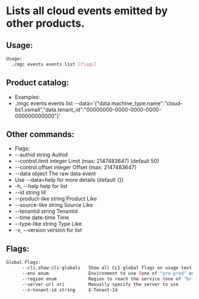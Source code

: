 # Lists all cloud events emitted by other products.

## Usage:
```bash
Usage:
  ./mgc events events list [flags]
```

## Product catalog:
- Examples:
- ./mgc events events list --data='{"data.machine_type.name":"cloud-bs1.xsmall","data.tenant_id":"00000000-0000-0000-0000-000000000000"}'

## Other commands:
- Flags:
- --authid string            Authid
- --control.limit integer     Limit (max: 2147483647) (default 50)
- --control.offset integer    Offset (max: 2147483647)
- --data object              The raw data event
- Use --data=help for more details (default {})
- -h, --help                     help for list
- --id string                Id
- --product-like string      Product  Like
- --source-like string       Source  Like
- --tenantid string          Tenantid
- --time date-time           Time
- --type-like string         Type  Like
- -v, --version                  version for list

## Flags:
```bash
Global Flags:
      --cli.show-cli-globals   Show all CLI global flags on usage text
      --env enum               Environment to use (one of "pre-prod" or "prod") (default "prod")
      --region enum            Region to reach the service (one of "br-mgl1", "br-ne1" or "br-se1") (default "br-se1")
      --server-url uri         Manually specify the server to use
      --x-tenant-id string     X-Tenant-Id
```

